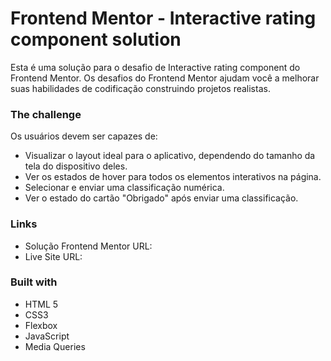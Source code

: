 # Frontend Mentor - Interactive rating component solution

Esta é uma solução para o desafio de Interactive rating component do Frontend Mentor. Os desafios do Frontend Mentor ajudam você a melhorar suas habilidades de codificação construindo projetos realistas.


### The challenge

Os usuários devem ser capazes de:

- Visualizar o layout ideal para o aplicativo, dependendo do tamanho da tela do dispositivo deles.
- Ver os estados de hover para todos os elementos interativos na página.
- Selecionar e enviar uma classificação numérica.
- Ver o estado do cartão "Obrigado" após enviar uma classificação.

### Links

- Solução Frontend Mentor URL: 
- Live Site URL: 



### Built with

- HTML 5
- CSS3
- Flexbox
- JavaScript
- Media Queries